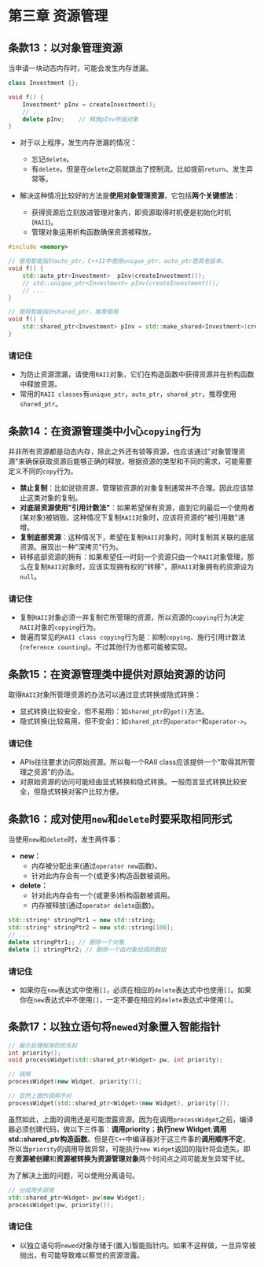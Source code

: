 # 第三章 资源管理

## 条款13：以对象管理资源

当申请一块动态内存时，可能会发生内存泄漏。

```c++
class Investment {};

void f() {
    Investment* pInv = createInvestment();
    // ...
    delete pInv;    // 释放pInv所指对象
}
```

* 对于以上程序，发生内存泄漏的情况：
  * 忘记`delete`。
  * 有`delete`，但是在`delete`之前就跳出了控制流。比如提前`return`、发生异常等。

* 解决这种情况比较好的方法是**使用对象管理资源**，它包括**两个关键想法**：
  * 获得资源后立刻放进管理对象内，即资源取得时机便是初始化时机(`RAII`)。
  * 管理对象运用析构函数确保资源被释放。

```c++
#include <memory>

// 使用智能指针auto_ptr，C++11中使用unique_ptr，auto_ptr是其老版本。
void f() {
    std::auto_ptr<Investment>  pInv(createInvestment());
    // std::unique_ptr<Investment> pInv(createInvestment());
    // ...
}

// 使用智能指针shared_ptr，推荐使用
void f() {
    std::shared_ptr<Investment> pInv = std::make_shared<Investment>(createInvestment());
}
```

### 请记住

* 为防止资源泄漏，请使用`RAII`对象，它们在构造函数中获得资源并在析构函数中释放资源。
* 常用的`RAII classes`有`unique_ptr`，`auto_ptr`，`shared_ptr`，推荐使用`shared_ptr`。

## 条款14：在资源管理类中小心`copying`行为

并非所有资源都是动态内存，除此之外还有锁等资源，也应该通过"对象管理资源"来确保获取资源后能够正确的释放，根据资源的类型和不同的需求，可能需要定义不同的`copy`行为。

* **禁止复制**：比如说锁资源，管理锁资源的对象复制通常并不合理。因此应该禁止这类对象的复制。
* **对底层资源使用"引用计数法"**：如果希望保有资源，直到它的最后一个使用者(某对象)被销毁。这种情况下复制`RAII`对象时，应该将资源的"被引用数"递增。
* **复制底部资源**：这种情况下，希望在复制`RAII`对象时，同时复制其关联的底层资源。展现出一种"深拷贝"行为。
* 转移底部资源的拥有：如果希望任一时刻一个资源只由一个`RAII`对象管理，那么在复制`RAII`对象时，应该实现拥有权的"转移"，原`RAII`对象拥有的资源设为`null`。

### 请记住

* 复制`RAII`对象必须一并复制它所管理的资源，所以资源的`copying`行为决定`RAII`对象的`copying`行为。
* 普遍而常见的`RAII class copying`行为是：抑制`copying`、施行引用计数法(`reference counting`)。不过其他行为也都可能被实现。

## 条款15：在资源管理类中提供对原始资源的访问

取得`RAII`对象所管理资源的办法可以通过显式转换或隐式转换：

* 显式转换(比较安全，但不易用)：如`shared_ptr`的`get()`方法。
* 隐式转换(比较易用，但不安全)：如`shared_ptr`的`operator*`和`operator->`。

### 请记住

* APIs往往要求访问原始资源。所以每一个RAII class应该提供一个"取得其所管理之资源"的办法。
* 对原始资源的访问可能经由显式转换和隐式转换。一般而言显式转换比较安全，但隐式转换对客户比较方便。

## 条款16：成对使用`new`和`delete`时要采取相同形式

当使用`new`和`delete`时，发生两件事：

* **new：**
  * 内存被分配出来(通过`operator new`函数)。
  * 针对此内存会有一个(或更多)构造函数被调用。
* **delete：**
  * 针对此内存会有一个(或更多)析构函数被调用。
  * 内存被释放(通过`operator delete`函数)。

```c++
std::string* stringPtr1 = new std::string;
std::string* stringPtr2 = new std::string[100];
// ...
delete stringPtr1;; // 删除一个对象
delete [] stringPtr2; // 删除一个由对象组成的数组
```

### 请记住

* 如果你在`new`表达式中使用`[]`，必须在相应的`delete`表达式中也使用`[]`。如果你在`new`表达式中不使用`[]`，一定不要在相应的`delete`表达式中使用`[]`。

## 条款17：以独立语句将`newed`对象置入智能指针

```c++
// 揭示处理程序的优先权
int priority();
void processWidget(std::shared_ptr<Widget> pw, int priority);

// 调用
processWidget(new Widget, priority());

// 显然上面的调用不对
processWidget(std::shared_ptr<Widget>(new Widget), priority());
```

虽然如此，上面的调用还是可能泄露资源。因为在调用`processWidget`之前，编译器必须创建代码，做以下三件事：**调用priority**；**执行new Widget**;**调用std::shared_ptr构造函数**。但是在`C++`中编译器对于这三件事的**调用顺序不定**，所以当`priority`的调用导致异常，可能执行`new Widget`返回的指针将会遗失。即在**资源被创建**和**资源被转换为资源管理对象**两个时间点之间可能发生异常干扰。

为了解决上面的问题，可以使用分离语句。

```c++
// 分成两步调用
std::shared_ptr<Widget> pw(new Widget);
processWidget(pw, priority());
```

### 请记住

* 以独立语句将`newed`对象存储于(置入)智能指针内。如果不这样做，一旦异常被抛出，有可能导致难以察觉的资源泄露。
